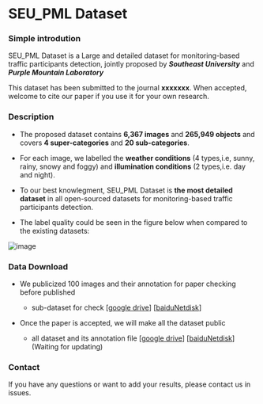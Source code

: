 # SEU_PML Dataset


### Simple introdution
SEU_PML Dataset is a Large and detailed dataset for monitoring-based traffic participants detection, jointly proposed by ***Southeast University*** and ***Purple Mountain Laboratory***

This dataset has been submitted to the journal **xxxxxxx**. When accepted, welcome to cite our paper if you use it for your own research.

### Description

- The proposed dataset contains **6,367 images** and **265,949 objects** and covers **4 super-categories** and **20 sub-categories**.

- For each image, we labelled the **weather conditions** (4 types,i.e, sunny, rainy, snowy and foggy) and **illumination conditions** (2 types,i.e. day and night).

- To our best knowlegment, SEU_PML Dataset is **the most detailed dataset** in all open-sourced datasets for monitoring-based traffic participants detection. 

- The label quality could be seen in the figure below when compared to the existing datasets:

![image](./images/comparison.png)

### Data Download

- We publicized 100 images and their annotation for paper checking before published

  - sub-dataset for check  [[google drive](链接地址)]  [[baiduNetdisk](链接地址)]

- Once the paper is accepted, we will make all the dataset public
  - all dataset and its annotation file  [[google drive](链接地址)]  [[baiduNetdisk](链接地址)] (Waiting for updating)

### Contact 

If you have any questions or want to add your results, please contact us in issues.
